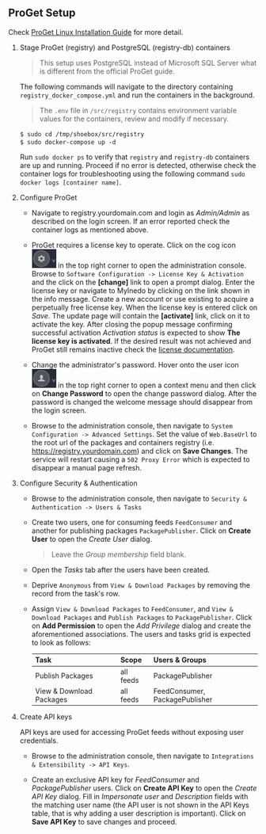 ## ProGet Setup
Check [ProGet Linux Installation Guide](https://docs.inedo.com/docs/proget/installation/installation-guide/linux-docker) for more detail.

1. Stage ProGet (registry) and PostgreSQL (registry-db) containers
    > This setup uses PostgreSQL instead of Microsoft SQL Server what is different from the official ProGet guide.
    
    The following commands will navigate to the directory containing `registry_docker_compose.yml` and run the containers in the background.

    > The `.env` file in `/src/registry` contains environment variable values for the containers, review and modify if necessary.

    ```
    $ sudo cd /tmp/shoebox/src/registry
    $ sudo docker-compose up -d
    ```

    <a name="docker-logs"></a>Run `sudo docker ps` to verify that `registry` and `registry-db` containers are up and running. Proceed if no error is detected, otherwise check the container logs for troubleshooting using the following command `sudo docker logs [container name]`.

2. Configure ProGet

    - Navigate to registry.yourdomain.com and login as _Admin/Admin_ as described on the login screen. If an error reported check the container logs as mentioned above.

    - ProGet requires a license key to operate. Click on the cog icon ![Alt text](/resources/img/proget_cog.png?raw=true "ProGet administration console") in the top right corner to open the administration console. Browse to `Software Configuration -> License Key & Activation` and the click on the **[change]** link to open a prompt dialog. Enter the license key or navigate to MyInedo by clicking on the link shown in the info message. Create a new account or use existing to acquire a perpetually free license key. When the license key is entered click on *Save*. The update page will contain the **[activate]** link, click on it to activate the key. After closing the popup message confirming successful activation _Activation status_ is expected to show **The license key is activated**. If the desired result was not achieved and ProGet still remains inactive check the [license documentation](https://docs.inedo.com/docs/proget/administration/license).

    - Change the administrator's password. Hover onto the user icon ![Alt text](/resources/img/proget_user.png?raw=true "ProGet user") in the top right corner to open a context menu and then click on **Change Password** to open the change password dialog. After the password is changed the welcome message should disappear from the login screen.

    - Browse to the administration console, then navigate to `System Configuration -> Advanced Settings`. Set the value of `Web.BaseUrl` to the root url of the packages and containers registry (i.e. https://registry.yourdomain.com) and click on **Save Changes**. The service will restart causing a `502 Proxy Error` which is expected to disappear a manual page refresh.

3. Configure Security & Authentication

    - Browse to the administration console, then navigate to `Security & Authentication -> Users & Tasks`

    - Create two users, one for consuming feeds `FeedConsumer` and another for publishing packages `PackagePublisher`. Click on **Create User** to open the _Create User_ dialog.
        > Leave the _Group membership_ field blank.

    - Open the _Tasks_ tab after the users have been created.

    - Deprive `Anonymous` from `View & Download Packages` by removing the record from the task's row.

    - Assign `View & Download Packages` to `FeedConsumer`, and `View & Download Packages` and `Publish Packages` to `PackagePublisher`. Click on **Add Permission** to open the _Add Privilege_ dialog and create the aforementioned associations. The users and tasks grid is expected to look as follows:

        | Task                     | Scope     | Users & Groups                 |
        | :----------------------- |:--------- | :----------------------------- |
        | Publish Packages         | all feeds | PackagePublisher               |
        | View & Download Packages | all feeds | FeedConsumer, PackagePublisher |

3. Create API keys

    API keys are used for accessing ProGet feeds without exposing user credentials.

    - Browse to the administration console, then navigate to `Integrations & Extensibility -> API Keys`. 

    - Create an exclusive API key for _FeedConsumer_ and _PackagePublisher_ users. Click on **Create API Key** to open the _Create API Key_ dialog. Fill in _Impersonate user_ and _Description_ fields with the matching user name (the API user is not shown in the API Keys table, that is why adding a user description is important). Click on **Save API Key** to save changes and proceed.
